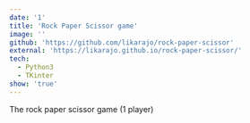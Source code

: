 ```yaml
---
date: '1'
title: 'Rock Paper Scissor game'
image: ''
github: 'https://github.com/likarajo/rock-paper-scissor'
external: 'https://likarajo.github.io/rock-paper-scissor/'
tech:
  - Python3
  - TKinter
show: 'true'
---
```


The rock paper scissor game (1 player)
